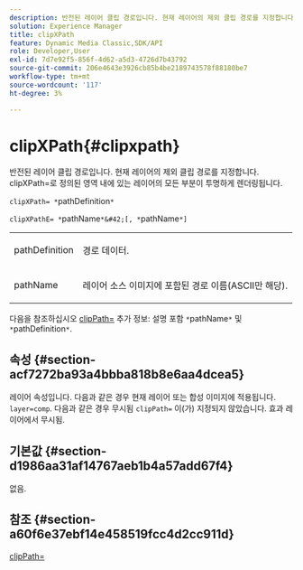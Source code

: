```yaml
---
description: 반전된 레이어 클립 경로입니다. 현재 레이어의 제외 클립 경로를 지정합니다. clipXPath=로 정의된 영역 내에 있는 레이어의 모든 부분이 투명하게 렌더링됩니다.
solution: Experience Manager
title: clipXPath
feature: Dynamic Media Classic,SDK/API
role: Developer,User
exl-id: 7d7e92f5-856f-4d62-a5d3-4726d7b43792
source-git-commit: 206e4643e3926cb85b4be2189743578f88180be7
workflow-type: tm+mt
source-wordcount: '117'
ht-degree: 3%

---
```


# clipXPath{#clipxpath}

반전된 레이어 클립 경로입니다. 현재 레이어의 제외 클립 경로를 지정합니다. clipXPath=로 정의된 영역 내에 있는 레이어의 모든 부분이 투명하게 렌더링됩니다.

`clipXPath= *`pathDefinition`*`

`clipXPathE= *`pathName`*&#42;[, *`pathName`*]`

<table id="simpletable_27AFC3A694874CF8B673460820EFD90D"> 
 <tr class="strow"> 
  <td class="stentry"> <p><span class="codeph"> <span class="varname"> pathDefinition</span> </span> </p> </td> 
  <td class="stentry"> <p>경로 데이터. </p></td> 
 </tr> 
 <tr class="strow"> 
  <td class="stentry"> <p><span class="codeph"> <span class="varname"> pathName</span> </span> </p> </td> 
  <td class="stentry"> <p>레이어 소스 이미지에 포함된 경로 이름(ASCII만 해당). </p></td> 
 </tr> 
</table>

다음을 참조하십시오 [clipPath=](../../../../../is-api/http-ref/image-serving-api-ref/c-http-protocol-reference/c-command-reference/r-clippath.md#reference-8139b1b52dc54749b51b109521ddf83d) 추가 정보: 설명 포함 `*`pathName`*` 및 `*`pathDefinition`*`.

## 속성 {#section-acf7272ba93a4bbba818b8e6aa4dcea5}

레이어 속성입니다. 다음과 같은 경우 현재 레이어 또는 합성 이미지에 적용됩니다. `layer=comp`. 다음과 같은 경우 무시됨 `clipPath=` 이(가) 지정되지 않았습니다. 효과 레이어에서 무시됨.

## 기본값 {#section-d1986aa31af14767aeb1b4a57add67f4}

없음.

## 참조 {#section-a60f6e37ebf14e458519fcc4d2cc911d}

[clipPath=](../../../../../is-api/http-ref/image-serving-api-ref/c-http-protocol-reference/c-command-reference/r-clippath.md#reference-8139b1b52dc54749b51b109521ddf83d)
